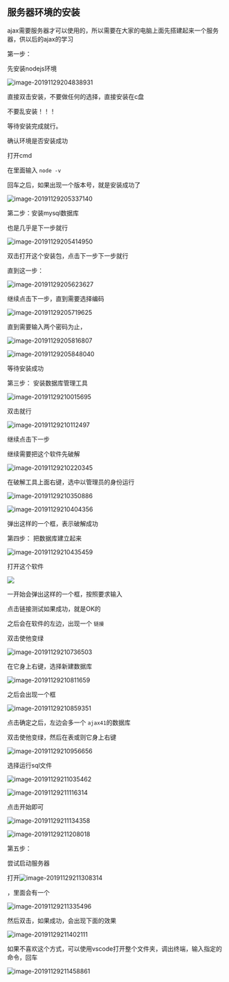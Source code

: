 ## 服务器环境的安装

ajax需要服务器才可以使用的，所以需要在大家的电脑上面先搭建起来一个服务器，供以后的ajax的学习

第一步：

先安装nodejs环境

![image-20191129204838931](ajax环境按照.assets/image-20191129204838931.png)

直接双击安装，不要做任何的选择，直接安装在c盘

不要乱安装！！！

等待安装完成就行。

确认环境是否安装成功

打开cmd

在里面输入  `node -v`

回车之后，如果出现一个版本号，就是安装成功了

![image-20191129205337140](ajax环境按照.assets/image-20191129205337140.png)



第二步：安装mysql数据库

也是几乎是下一步就行

![image-20191129205414950](ajax环境按照.assets/image-20191129205414950.png)

双击打开这个安装包，点击下一步下一步就行

直到这一步：

![image-20191129205623627](ajax环境按照.assets/image-20191129205623627.png)

继续点击下一步，直到需要选择编码

![image-20191129205719625](ajax环境按照.assets/image-20191129205719625.png)

直到需要输入两个密码为止，

![image-20191129205816807](ajax环境按照.assets/image-20191129205816807.png)

![image-20191129205848040](ajax环境按照.assets/image-20191129205848040.png)

等待安装成功



第三步： 安装数据库管理工具

![image-20191129210015695](ajax环境按照.assets/image-20191129210015695.png)

双击就行

![image-20191129210112497](ajax环境按照.assets/image-20191129210112497.png)

继续点击下一步

继续需要把这个软件先破解

![image-20191129210220345](ajax环境按照.assets/image-20191129210220345.png)

在破解工具上面右键，选中以管理员的身份运行

![image-20191129210350886](ajax环境按照.assets/image-20191129210350886.png)



![image-20191129210404356](ajax环境按照.assets/image-20191129210404356.png)

弹出这样的一个框，表示破解成功



第四步： 把数据库建立起来

![image-20191129210435459](ajax环境按照.assets/image-20191129210435459.png)

打开这个软件

![](ajax环境按照.assets/image-20191129210620737.png)





一开始会弹出这样的一个框，按照要求输入

点击链接测试如果成功，就是OK的

之后会在软件的左边，出现一个  `链接`

双击使他变绿

![image-20191129210736503](ajax环境按照.assets/image-20191129210736503.png)



在它身上右键，选择新建数据库

![image-20191129210811659](ajax环境按照.assets/image-20191129210811659.png)

之后会出现一个框

![image-20191129210859351](ajax环境按照.assets/image-20191129210859351.png)

点击确定之后，左边会多一个 `ajax41`的数据库

双击使他变绿，然后在表或则它身上右键

![image-20191129210956656](ajax环境按照.assets/image-20191129210956656.png)



选择运行sql文件

![image-20191129211035462](ajax环境按照.assets/image-20191129211035462.png)



![image-20191129211116314](ajax环境按照.assets/image-20191129211116314.png)



点击开始即可

![image-20191129211134358](ajax环境按照.assets/image-20191129211134358.png)

![image-20191129211208018](ajax环境按照.assets/image-20191129211208018.png)

第五步：

尝试启动服务器

打开![image-20191129211308314](ajax环境按照.assets/image-20191129211308314.png)

，里面会有一个

![image-20191129211335496](ajax环境按照.assets/image-20191129211335496.png)

然后双击，如果成功，会出现下面的效果

![image-20191129211402111](ajax环境按照.assets/image-20191129211402111.png)

如果不喜欢这个方式，可以使用vscode打开整个文件夹，调出终端，输入指定的命令，回车

![image-20191129211458861](ajax环境按照.assets/image-20191129211458861.png)